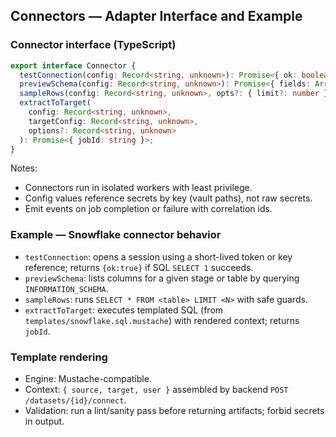 ## Connectors — Adapter Interface and Example

### Connector interface (TypeScript)
```ts
export interface Connector {
  testConnection(config: Record<string, unknown>): Promise<{ ok: boolean; error?: string }>;
  previewSchema(config: Record<string, unknown>): Promise<{ fields: Array<{ name: string; type: string }>; sample?: number }>;
  sampleRows(config: Record<string, unknown>, opts?: { limit?: number }): Promise<Array<Record<string, unknown>>>;
  extractToTarget(
    config: Record<string, unknown>,
    targetConfig: Record<string, unknown>,
    options?: Record<string, unknown>
  ): Promise<{ jobId: string }>;
}
```

Notes:
- Connectors run in isolated workers with least privilege.
- Config values reference secrets by key (vault paths), not raw secrets.
- Emit events on job completion or failure with correlation ids.

### Example — Snowflake connector behavior
- `testConnection`: opens a session using a short-lived token or key reference; returns `{ok:true}` if SQL `SELECT 1` succeeds.
- `previewSchema`: lists columns for a given stage or table by querying `INFORMATION_SCHEMA`.
- `sampleRows`: runs `SELECT * FROM <table> LIMIT <N>` with safe guards.
- `extractToTarget`: executes templated SQL (from `templates/snowflake.sql.mustache`) with rendered context; returns `jobId`.

### Template rendering
- Engine: Mustache-compatible.
- Context: `{ source, target, user }` assembled by backend `POST /datasets/{id}/connect`.
- Validation: run a lint/sanity pass before returning artifacts; forbid secrets in output.


